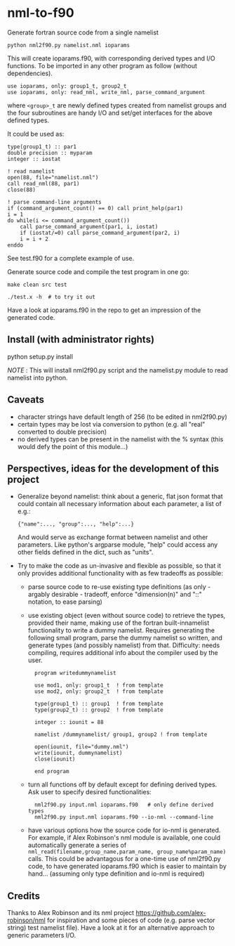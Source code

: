 # nml-to-f90

Generate fortran source code from a single namelist

    python nml2f90.py namelist.nml ioparams

This will create ioparams.f90, with corresponding derived types and I/O functions.
To be imported in any other program as follow (without dependencies).

    use ioparams, only: group1_t, group2_t
    use ioparams, only: read_nml, write_nml, parse_command_argument

where `<group>_t` are newly defined types created from namelist groups
and the four subroutines are handy I/O and set/get interfaces for the
above defined types.

It could be used as:

    type(group1_t) :: par1
    double precision :: myparam
    integer :: iostat

    ! read namelist
    open(88, file="namelist.nml")
    call read_nml(88, par1)
    close(88)

    ! parse command-line arguments
    if (command_argument_count() == 0) call print_help(par1)
    i = 1
    do while(i <= command_argument_count())
        call parse_command_argument(par1, i, iostat)
        if (iostat/=0) call parse_command_argument(par2, i)
        i = i + 2
    enddo


See test.f90 for a complete example of use.

Generate source code and compile the test program in one go:

    make clean src test

    ./test.x -h  # to try it out

Have a look at ioparams.f90 in the repo to get an impression of the generated code.

## Install (with administrator rights)

python setup.py install

_NOTE_ : This will install nml2f90.py script and the namelist.py module to read 
namelist into python.

## Caveats

- character strings have default length of 256 (to be edited in nml2f90.py)
- certain types may be lost via conversion to python (e.g. all "real" converted to double precision)
- no derived types can be present in the namelist with the % syntax (this would 
  defy the point of this module...)

## Perspectives, ideas for the development of this project

- Generalize beyond namelist: think about a generic, flat json format that could
  contain all necessary information about each parameter, a list of e.g.:

      {"name":..., "group":..., "help":...}

  And would serve as exchange format between namelist and other parameters.
  Like python's argparse module, "help" could access any other fields defined 
  in the dict, such as "units".

- Try to make the code as un-invasive and flexible as possible, so that it
  only provides additional functionality with as few tradeoffs as possible:

    - parse source code to re-use existing type definitions (as only - argably
      desirable - tradeoff, enforce "dimension(n)" and "::" notation, to
      ease parsing)

    - use existing object (even without source code) to retrieve the types,
      provided their name, making use of the fortran built-innamelist 
      functionality to write a dummy namelist. Requires generating the 
      following small program, parse the dummy namelist so written, and 
      generate types (and possibly namelist) from that.
      Difficulty: needs compiling, requires additional info about the compiler
      used by the user.
     
            program writedummynamelist

            use mod1, only: group1_t  ! from template
            use mod2, only: group2_t  ! from template 

            type(group1_t) :: group1  ! from template
            type(group2_t) :: group2  ! from template

            integer :: iounit = 88

            namelist /dummynamelist/ group1, group2 ! from template

            open(iounit, file="dummy.nml")
            write(iounit, dummynamelist)
            close(iounit)

            end program

    - turn all functions off by default except for defining derived types.
      Ask user to specify desired functionalities:

            nml2f90.py input.nml ioparams.f90   # only define derived types
            nml2f90.py input.nml ioparams.f90 --io-nml --command-line

    - have various options how the source code for io-nml is generated. For 
      example, if Alex Robinson's nml module is available, one could automatically
      generate a series of `nml_read(filename,group_name,param_name,
      group_name%param_name)` calls. This could be advantagous for a one-time 
      use of nml2f90.py code, to have generated ioparams.f90 which is easier to 
      maintain by hand... (assuming only type definition and io-nml is required)

## Credits

Thanks to Alex Robinson and its nml project https://github.com/alex-robinson/nml
for inspiration and some pieces of code (e.g. parse vector string) test namelist file). 
Have a look at it for an alternative approach to generic parameters I/O.
